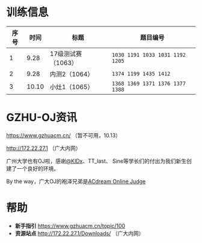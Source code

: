 # 训练信息

| 序号 | 时间 | 标题 | 题目编号 |
| --- | --- | --- | --- |
| 1 | 9.28 | 17级测试赛（1063） | `1030 1191 1033 1031 1192 1205` |
| 2 | 9.28 | 内测2（1064） | `1374 1199 1435 1412` |
| 3 | 10.10 | 小灶1（1065） | `1368 1369 1371 1376 1377 1388` |

# GZHU-OJ资讯

https://www.gzhuacm.cn/ （暂不可用，10.13）

http://172.22.27.1 （广大内网）

广州大学也有OJ啦，感谢[@KIDx](https://github.com/KIDx)、TT_last、 Sine等学长们的付出为我们新生创建了一个良好的环境。

By the way，广大OJ的袍泽兄弟是[ACdream Online Judge](http://acdream.info/)

# 帮助

- **新手指引** https://www.gzhuacm.cn/topic/100
- **资源站点** http://172.22.27.1/Downloads/ （广大内网）
